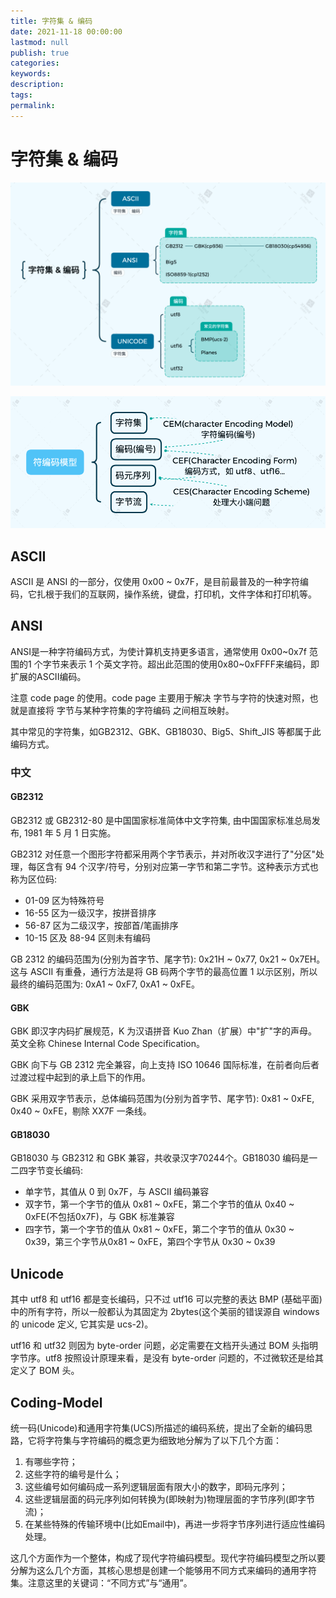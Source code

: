 ```yaml
---
title: 字符集 & 编码
date: 2021-11-18 00:00:00
lastmod: null
publish: true
categories: 
keywords: 
description:
tags: 
permalink:
---
```

# 字符集 & 编码
![character_and_coding](./rsc/character_and_coding.png)

![character_and_coding_model](./rsc/character_and_coding_model.png)

## ASCII
ASCII 是 ANSI 的一部分，仅使用 0x00 ~ 0x7F，是目前最普及的一种字符编码，它扎根于我们的互联网，操作系统，键盘，打印机，文件字体和打印机等。

## ANSI
ANSI是一种字符编码方式，为使计算机支持更多语言，通常使用 0x00~0x7f 范围的1 个字节来表示 1 个英文字符。超出此范围的使用0x80~0xFFFF来编码，即扩展的ASCII编码。

注意 code page 的使用。code page 主要用于解决 字节与字符的快速对照，也就是直接将 字节与某种字符集的字符编码 之间相互映射。

其中常见的字符集，如GB2312、GBK、GB18030、Big5、Shift_JIS 等都属于此编码方式。

### 中文 
#### GB2312
GB2312 或 GB2312-80 是中国国家标准简体中文字符集, 由中国国家标准总局发布, 1981 年 5 月 1 日实施。

GB2312 对任意一个图形字符都采用两个字节表示，并对所收汉字进行了"分区"处理，每区含有 94 个汉字/符号，分别对应第一字节和第二字节。这种表示方式也称为区位码: 
- 01-09 区为特殊符号
- 16-55 区为一级汉字，按拼音排序
- 56-87 区为二级汉字，按部首/笔画排序
- 10-15 区及 88-94 区则未有编码

GB 2312 的编码范围为(分别为首字节、尾字节): 0x21H ~ 0x77, 0x21 ~ 0x7EH。这与 ASCII 有重叠，通行方法是将 GB 码两个字节的最高位置 1 以示区别，所以最终的编码范围为: 0xA1 ~ 0xF7, 0xA1 ~ 0xFE。

#### GBK
GBK 即汉字内码扩展规范，K 为汉语拼音 Kuo Zhan（扩展）中"扩"字的声母。英文全称 Chinese Internal Code Specification。

GBK 向下与 GB 2312 完全兼容，向上支持 ISO 10646 国际标准，在前者向后者过渡过程中起到的承上启下的作用。

GBK 采用双字节表示，总体编码范围为(分别为首字节、尾字节): 0x81 ~ 0xFE, 0x40 ~ 0xFE，剔除 XX7F 一条线。

#### GB18030
GB18030 与 GB2312 和 GBK 兼容，共收录汉字70244个。GB18030 编码是一二四字节变长编码:
- 单字节，其值从 0 到 0x7F，与 ASCII 编码兼容
- 双字节，第一个字节的值从 0x81 ~ 0xFE，第二个字节的值从 0x40 ~ 0xFE(不包括0x7F)，与 GBK 标准兼容
- 四字节，第一个字节的值从 0x81 ~ 0xFE，第二个字节的值从 0x30 ~ 0x39，第三个字节从0x81 ~ 0xFE，第四个字节从 0x30 ~ 0x39

## Unicode
其中 utf8 和 utf16 都是变长编码，只不过 utf16 可以完整的表达 BMP (基础平面) 中的所有字符，所以一般都认为其固定为 2bytes(这个美丽的错误源自 windows 的 unicode 定义, 它其实是 ucs-2)。

utf16 和 utf32 则因为 byte-order 问题，必定需要在文档开头通过 BOM 头指明字节序。utf8 按照设计原理来看，是没有 byte-order 问题的，不过微软还是给其定义了 BOM 头。

## Coding-Model
统一码(Unicode)和通用字符集(UCS)所描述的编码系统，提出了全新的编码思路，它将字符集与字符编码的概念更为细致地分解为了以下几个方面：
1. 有哪些字符；
2. 这些字符的编号是什么；
3. 这些编号如何编码成一系列逻辑层面有限大小的数字，即码元序列；
4. 这些逻辑层面的码元序列如何转换为(即映射为)物理层面的字节序列(即字节流)；
5. 在某些特殊的传输环境中(比如Email中)，再进一步将字节序列进行适应性编码处理。

这几个方面作为一个整体，构成了现代字符编码模型。现代字符编码模型之所以要分解为这么几个方面，其核心思想是创建一个能够用不同方式来编码的通用字符集。注意这里的关键词：“不同方式”与“通用”。